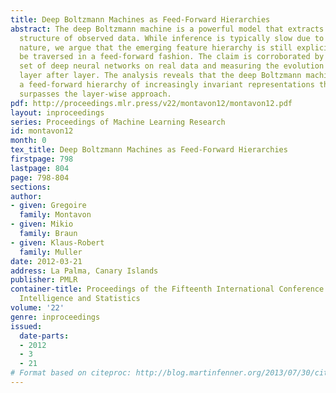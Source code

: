```yaml
---
title: Deep Boltzmann Machines as Feed-Forward Hierarchies
abstract: The deep Boltzmann machine is a powerful model that extracts the hierarchical
  structure of observed data. While inference is typically slow due to its undirected
  nature, we argue that the emerging feature hierarchy is still explicit enough to
  be traversed in a feed-forward fashion. The claim is corroborated by training a
  set of deep neural networks on real data and measuring the evolution of the representation
  layer after layer. The analysis reveals that the deep Boltzmann machine produces
  a feed-forward hierarchy of increasingly invariant representations that clearly
  surpasses the layer-wise approach.
pdf: http://proceedings.mlr.press/v22/montavon12/montavon12.pdf
layout: inproceedings
series: Proceedings of Machine Learning Research
id: montavon12
month: 0
tex_title: Deep Boltzmann Machines as Feed-Forward Hierarchies
firstpage: 798
lastpage: 804
page: 798-804
sections: 
author:
- given: Gregoire
  family: Montavon
- given: Mikio
  family: Braun
- given: Klaus-Robert
  family: Muller
date: 2012-03-21
address: La Palma, Canary Islands
publisher: PMLR
container-title: Proceedings of the Fifteenth International Conference on Artificial
  Intelligence and Statistics
volume: '22'
genre: inproceedings
issued:
  date-parts:
  - 2012
  - 3
  - 21
# Format based on citeproc: http://blog.martinfenner.org/2013/07/30/citeproc-yaml-for-bibliographies/
---
```


